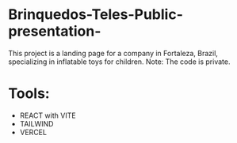 # Brinquedos-Teles-Public-presentation-
This project is a landing page for a company in Fortaleza, Brazil, specializing in inflatable toys for children. Note: The code is private.


# Tools:
- REACT with VITE
- TAILWIND
- VERCEL
